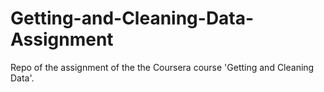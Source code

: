 # Getting-and-Cleaning-Data-Assignment
Repo of the assignment of the the Coursera course 'Getting and Cleaning Data'. 
